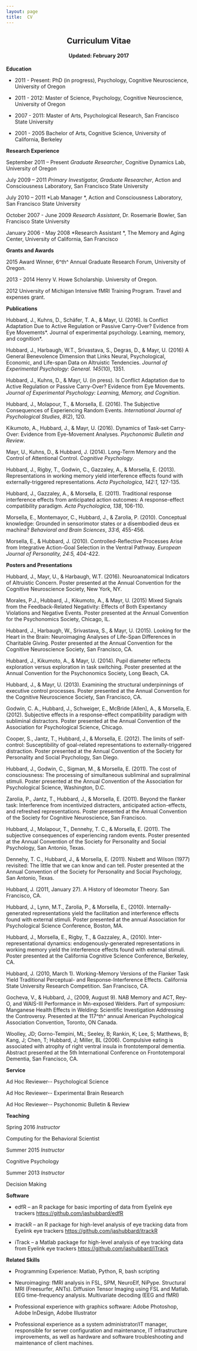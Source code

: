 ```yaml
---
layout: page
title:  CV
---
```



<h2 align='center'>Curriculum Vitae</h2>

<h4 align='center'>Updated: February 2017</h4>

**Education**

*  2011 - Present:  PhD (in progress), Psychology, Cognitive Neuroscience, University of Oregon

*  2011 - 2012:  Master of Science, Psychology, Cognitive Neuroscience, University of Oregon

*  2007 - 2011:  Master of Arts, Psychological Research, San Francisco State University

*  2001 - 2005 Bachelor of Arts, Cognitive Science, University of California, Berkeley

**Research Experience**

September 2011 – Present *Graduate Researcher*, Cognitive Dynamics Lab, University of Oregon

July 2009 – 2011 *Primary Investigator,* *Graduate Researcher*, Action and Consciousness Laboratory, San Francisco State University

July 2010 – 2011 *Lab Manager *, Action and Consciousness Laboratory, San Francisco State University

October 2007 - June 2009 *Research Assistant*,  Dr. Rosemarie Bowler, San Francisco State University

January 2006 - May 2008 *Research Assistant *, The Memory and Aging Center, University of California, San Francisco

**Grants and Awards**

2015 Award Winner, 6^th^ Annual Graduate Research Forum, University of
Oregon.

2013 - 2014 Henry V. Howe Scholarship. University of Oregon.

2012 University of Michigan Intensive fMRI Training Program. Travel and
expenses grant.

**Publications**
 
 Hubbard, J., Kuhns, D., Schäfer, T. A., & Mayr, U. (2016). Is Conflict Adaptation Due to Active Regulation or Passive Carry-Over? Evidence from Eye Movements*. Journal of experimental psychology. Learning, memory, and cognition*.
 
 Hubbard, J., Harbaugh, W.T., Srivastava, S., Degras, D., & Mayr, U. (2016) A General Benevolence Dimension that Links Neural, Psychological, Economic, and Life-span Data on Altruistic Tendencies. *Journal of Experimental Psychology: General. 145*(10), 1351.
 
 Hubbard, J., Kuhns, D., & Mayr, U. (in press). Is Conflict Adaptation due to Active Regulation or Passive Carry-Over? Evidence from Eye Movements. *Journal of Experimental Psychology: Learning, Memory, and Cognition*.
 
 Hubbard, J., Molapour, T., & Morsella, E. (2016). The Subjective Consequences of Experiencing Random Events. *International Journal of Psychological Studies*, *8*(2), 120.
 
 Kikumoto, A., Hubbard, J., & Mayr, U. (2016). Dynamics of Task-set Carry-Over: Evidence from Eye-Movement Analyses. *Psychonomic Bulletin and Review*.
 
 Mayr, U., Kuhns, D., & Hubbard, J. (2014). Long-Term Memory and the Control of Attentional Control. *Cognitive Psychology*.
 
 Hubbard, J., Rigby, T., Godwin, C., Gazzaley, A., & Morsella, E. (2013). Representations in working memory yield interference effects found with externally-triggered representations. *Acta Psychologica*, *142:1,* 127-135. 
 

Hubbard, J., Gazzaley, A., & Morsella, E. (2011). Traditional response
interference effects from anticipated action outcomes: A response-effect
compatibility paradigm. *Acta Psychologica*, *138*, 106-110.
 
 Morsella, E., Montemayor, C., Hubbard, J., & Zarolia, P. (2010). Conceptual knowledge: Grounded in sensorimotor states or a disembodied deus ex machina? *Behavioral and Brain Sciences*, *33:6,* 455-456.
 
 Morsella, E., & Hubbard, J. (2010). Controlled-Reflective Processes Arise from Integrative Action-Goal Selection in the Ventral Pathway. *European Journal of Personality, 24:5,* 404-422.

**Posters and Presentations**

Hubbard, J., Mayr, U., & Harbaugh, W.T. (2016). Neuroanatomical
Indicators of Altruistic Concern. Poster presented at the Annual
Convention for the Cognitive Neuroscience Society, New York, NY.

Morales, P.J., Hubbard, J., Kikumoto, A., & Mayr, U. (2015) Mixed
Signals from the Feedback-Related Negativity: Effects of Both Expextancy
Violations and Negative Events. Poster presented at the Annual
Convention for the Psychonomics Society, Chicago, IL.

Hubbard, J., Harbaugh, W., Srivastava, S., & Mayr, U. (2015). Looking
for the Heart in the Brain: Neuroimaging Analyses of Life-Span
Differences in Charitable Giving. Poster presented at the Annual
Convention for the Cognitive Neuroscience Society, San Francisco, CA. 

Hubbard, J., Kikumoto, A., & Mayr, U. (2014). Pupil diameter reflects
exploration versus exploration in task switching. Poster presented at
the Annual Convention for the Psychonomics Society, Long Beach, CA.

Hubbard, J., & Mayr, U. (2013). Examining the structural underpinnings
of executive control processes. Poster presented at the Annual
Convention for the Cognitive Neuroscience Society, San Francisco, CA.

Godwin, C. A., Hubbard, J., Schweiger, E., McBride \[Allen\], A., &
Morsella, E. (2012). Subjective effects in a response-effect
compatibility paradigm with subliminal distractors. Poster presented at
the Annual Convention of the Association for Psychological Science,
Chicago.

Cooper, S., Jantz, T., Hubbard, J., & Morsella, E. (2012). The limits of
self-control: Susceptibility of goal-related representations to
externally-triggered distraction. Poster presented at the Annual
Convention of the Society for Personality and Social Psychology, San
Diego.

Hubbard, J., Godwin, C., Sigman, M., & Morsella, E. (2011). The cost of
consciousness: The processing of simultaneous subliminal and
supraliminal stimuli. Poster presented at the Annual Convention of the
Association for Psychological Science, Washington, D.C.

Zarolia, P., Jantz, T., Hubbard, J., & Morsella, E. (2011). Beyond the
flanker task: Interference from incentivized distracters, anticipated
action-effects, and refreshed representations. Poster presented at the
Annual Convention of the Society for Cognitive Neuroscience, San
Francisco.

Hubbard, J., Molapour, T., Dennehy, T. C., & Morsella, E. (2011). The
subjective consequences of experiencing random events. Poster presented
at the Annual Convention of the Society for Personality and Social
Psychology, San Antonio, Texas.

Dennehy, T. C., Hubbard, J., & Morsella, E. (2011). Nisbett and Wilson
(1977) revisited: The little that we can know and can tell. Poster
presented at the Annual Convention of the Society for Personality and
Social Psychology, San Antonio, Texas.

Hubbard, J. (2011, January 27). A History of Ideomotor Theory. San
Francisco, CA.

Hubbard, J., Lynn, M.T., Zarolia, P., & Morsella, E., (2010).
Internally-generated representations yield the facilitation and
interference effects found with external stimuli. Poster presented at
the annual Association for Psychological Science Conference, Boston, MA.

Hubbard, J., Morsella, E., Rigby, T., & Gazzaley, A., (2010).
Inter-representational dynamics: endogenously-generated representations
in working memory yield the interference effects found with external
stimuli. Poster presented at the California Cognitive Science
Conference, Berkeley, CA.

Hubbard, J. (2010, March 1). Working-Memory Versions of the Flanker Task
Yield Traditional Perceptual- and Response-Interference Effects.
California State University Research Competition. San Francisco, CA.

Gocheva, V., & Hubbard, J., (2009, August 9). NAB Memory and ACT, Rey-O,
and WAIS-III Performance in Mn-exposed Welders. Part of symposium:
Manganese Health Effects in Welding: Scientific Investigation Addressing
the Controversy. Presented at the 117^th^ annual American Psychological
Association Convention, Toronto, ON Canada.

Woolley, JD; Gorno-Tempini, ML; Seeley, B; Rankin, K; Lee, S; Matthews,
B; Kang, J; Chen, T; Hubbard, J; Miller, BL (2006). Compulsive eating is
associated with atrophy of right ventral insula in frontotemporal
dementia. Abstract presented at the 5th International Conference on
Frontotemporal Dementia, San Francisco, CA.

**Service**

Ad Hoc Reviewer-- Psychological Science

Ad Hoc Reviewer-- Experimental Brain Research

Ad Hoc Reviewer-- Psychonomic Bulletin & Review

**Teaching**

Spring 2016 *Instructor*

Computing for the Behavioral Scientist

Summer 2015 *Instructor*

Cognitive Psychology

Summer 2013 *Instructor*

Decision Making

**Software**

-   edfR – an R package for basic importing of data from Eyelink eye
    trackers <https://github.com/jashubbard/edfR>

-   itrackR – an R package for high-level analysis of eye tracking data
    from Eyelink eye trackers <https://github.com/jashubbard/itrackR>

-   iTrack – a Matlab package for high-level analysis of eye tracking
    data from Eyelink eye trackers
    <https://github.com/jashubbard/iTrack>

**Related Skills**

-   Programming Experience: Matlab, Python, R, bash scripting

-   Neuroimaging: fMRI analysis in FSL, SPM, NeuroElf, NiPype.
    Structural MRI (Freesurfer, ANTs). Diffusion Tensor Imaging using
    FSL and Matlab. EEG time-frequency analysis. Multivariate decoding
    (EEG and fMRI)

-   Professional experience with graphics software: Adobe Photoshop,
    Adobe InDesign, Adobe Illustrator

-   Professional experience as a system administrator/IT manager,
    responsible for server configuration and maintenance, IT
    infrastructure improvements, as well as hardware and software
    troubleshooting and maintenance of client machines.


